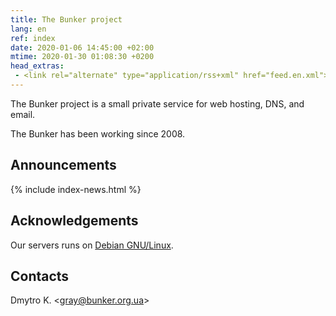 ```yaml
---
title: The Bunker project
lang: en
ref: index
date: 2020-01-06 14:45:00 +02:00
mtime: 2020-01-30 01:08:30 +0200
head_extras:
 - <link rel="alternate" type="application/rss+xml" href="feed.en.xml">
---
```

The Bunker project is a small private service for web hosting,
DNS, and email.

The Bunker has been working since 2008.


Announcements
-------------

{% include index-news.html %}


Acknowledgements
----------------

Our servers runs on [Debian GNU/Linux][1].


Contacts
--------

<p itemscope itemtype="http://schema.org/Person">
  <span itemprop="name">Dmytro K.</span>
  &lt;<a href="mailto:%22Dmytro%20K.%22%20%3cgray@bunker.org.ua%3e"
    class="mail" itemprop="email">gray@bunker.org.ua</a>&gt;
</p>

[1]: https://www.debian.org/index.en.html
